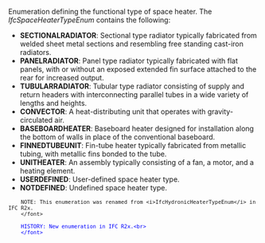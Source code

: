 ﻿Enumeration defining the functional type of space heater. The _IfcSpaceHeaterTypeEnum_ contains the following:

* **SECTIONALRADIATOR**: Sectional type radiator typically fabricated from welded sheet metal sections and resembling free standing cast-iron radiators.
* **PANELRADIATOR**: Panel type radiator typically fabricated with flat panels, with or without an exposed extended fin surface attached to the rear for increased output.
* **TUBULARRADIATOR**: Tubular type radiator consisting of supply and return headers with interconnecting parallel tubes in a wide variety of lengths and heights.
* **CONVECTOR**: A heat-distributing unit that operates with gravity-circulated air.
* **BASEBOARDHEATER**: Baseboard heater designed for installation along the bottom of walls in place of the conventional baseboard.
* **FINNEDTUBEUNIT**: Fin-tube heater typically fabricated from metallic tubing, with metallic fins bonded to the tube.
* **UNITHEATER**: An assembly typically consisting of a fan, a motor, and a heating element.
* **USERDEFINED**: User-defined space heater type.
* **NOTDEFINED**: Undefined space heater type.

> <font size="-1">
    	NOTE: This enumeration was renamed from <i>IfcHydronicHeaterTypeEnum</i> in IFC R2x.
    	</font>

> <font color="#0000ff" size="-1">
    	HISTORY: New enumeration in IFC R2x.<br>
    	</font>